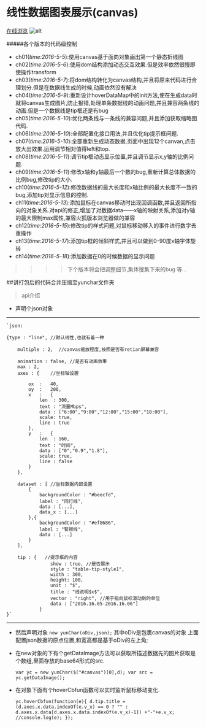 # 线性数据图表展示(canvas)
<a href="http://wuyxp.github.io/yunchar/ch14/">在线浏览</a>
![alt](http://a.hiphotos.baidu.com/baike/c0%3Dbaike80%2C5%2C5%2C80%2C26/sign=77ccbdbdd300baa1ae214fe92679d277/63d0f703918fa0ece00b145c249759ee3c6ddb97.jpg "感谢优秀的canvas")

#####各个版本的代码级控制
* ch01(*time:2016-5-5*):使用canvas基于面向对象画出第一个静态折线图
* ch02(*time:2016-5-6*):使用dom结构添加动态交互效果.但是效率依然很慢即使操作transform
* ch03(*time:2016-5-7*):将dom结构转化为canvas结构,并且将原来代码进行合理划分.但是在数据线生成的时候,动画依然没有解决
* ch04(*time:2016-5-9*):重新设计hoverDataMap中的init方法,使在生成data时就将canvas生成图片,防止报错,处理单条数据线的动画问题,并且兼容两条线的动画.但是一个数据线是tip框还是有bug
* ch05(*time:2016-5-10*):优化两条线与一条线的兼容问题,并且添加获取缩略图代码.
* ch06(*time:2016-5-10*):全部配置化接口用法,并且优化tip提示框问题.
* ch07(*time:2016-5-10*):全部重新生成动态数据,页面中出现12个canvan,点击放大出效果.运用调节相对值得left和top.
* ch08(*time:2016-5-11*):调节tip框动态显示位置,并且调节显示x,y轴的比例问题.
* ch09(*time:2016-5-11*):修改x轴和y轴最后一个数的bug,重新计算总体数据的比例bug,修改tip的大小.
* ch10(*time:2016-5-12*):修改数据线的最大长度和x轴比例的最大长度不一致的bug,添加tip对显示信息的控制.
* ch11(*time:2016-5-13*):添加鼠标在canvas移动时出现回调函数,并且返回所指向的对象关系.对api的修正,增加了对数据data——x轴的映射关系,添加对y轴的最大限制max属性,兼容火狐版本浏览器做的兼容
* ch12(*time:2016-5-15*):修改tip的样式问题,对鼠标移动移入的事件进行数字去重操作
* ch13(*time:2016-5-17*):添加tip框的倾斜样式,并且可以做到0-90度x轴字体旋转
* ch14(*time:2016-5-18*):添加数据在0的时候数据的显示问题




>>>>下个版本将会把调整细节,集体搜集下来的bug 等...

##讲打包后的代码合并压缩至yunchar文件夹
>api介绍
* 声明个json对象
***
    `json:

    {type : "line", //默认线性,也就有着一种

        multiple : 2,  //canvas缩放程度,按照是否有retian屏幕兼容

        animation : false, //是否有动画效果
        max : 2,
        axes : {    //坐标轴设置

            ox  :   40,
            oy  :   200,
            x   :   {
                len  : 300,
                text : "流量Mbps",
                data : ["6:00","9:00","12:00","15:00","18:00"],
                scale: true,
                line : true
            },
            y   :   {
                len  : 160,
                text : "时间",
                data : ["0","0.9","1.8"],
                scale: true,
                line : false
            }
        },

        dataset : [ //坐标数据内部设置
            {
                backgroundColor : "#beecfd",
                label : "同行线",
                data : [...],
                data_x : [...]
            },{
                backgroundColor : "#ef8686",
                label : "警报线",
                data : [...]
            }
        ],

        tip : {   //提示框的内容
                    show : true, //是否展示
                    style : "table-tip-style1",
                    width : 300,
                    height: 100,
                    unit : "$",
                    title : "线说明$x$",
                    vector : "right", //用于指向鼠标滑动到的单位
                    data : ["2016.16.05-2016.16.06"]
                }
    }`
***
* 然后声明对象
    `new yunChar(oDiv,json);`
    其中oDiv是包裹canvas的对象
    上面配置json数据的原点位置,和宽高都是基于oDiv的左上角;
* 在new对象的下有个getDataImage方法可以获取所描述数据先的图片获取是个数组,里面存放的base64形式的src.

    `var yc = new yunChar($("#canvas")[0],d);
     var src = yc.getDataImage();`

* 在对象下面有个hoverCbfun函数可以实时监听鼠标移动变化.

    `yc.hoverCbfun(function(e){
        d.tip.title = (d.axes.x.data.indexOf(e.v_x) == 0 ? "" : d.axes.x.data[d.axes.x.data.indexOf(e.v_x)-1]) +"-"+e.v_x;
         //console.log(e);
     });`
